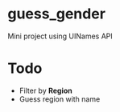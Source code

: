 # guess_gender
Mini project using UINames API

# Todo

- Filter by **Region**
- Guess region with name
